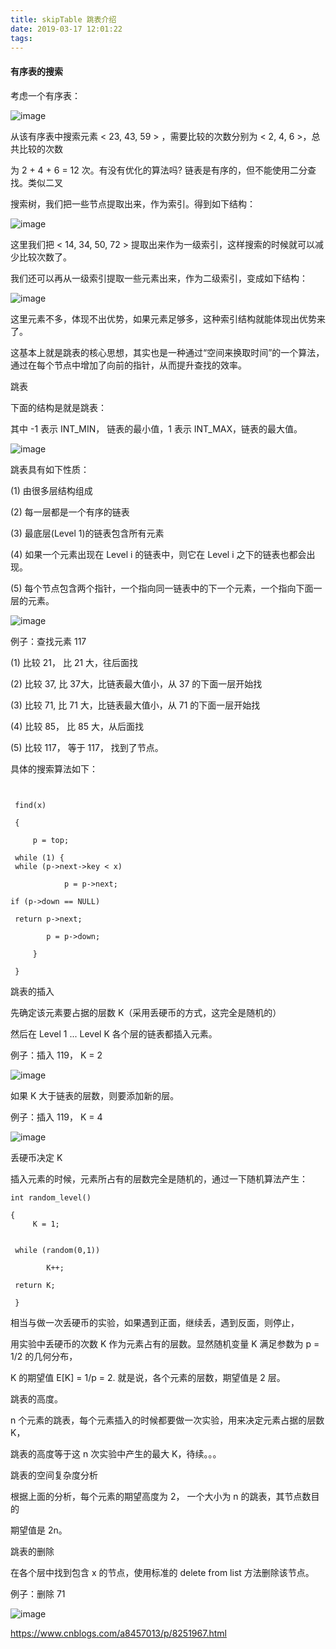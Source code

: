 ```yaml
---
title: skipTable 跳表介绍
date: 2019-03-17 12:01:22
tags:
---
```




#### 有序表的搜索

考虑一个有序表：

![image](https://note.youdao.com/yws/api/personal/file/8E93B489938B4A198BDB4F41B0B64AA7?method=download&shareKey=abc7f2419331c6165e71662b7ea0a1bc)

<!--more-->

从该有序表中搜索元素 < 23, 43, 59 > ，需要比较的次数分别为 < 2, 4, 6 >，总共比较的次数

为 2 + 4 + 6 = 12 次。有没有优化的算法吗?  链表是有序的，但不能使用二分查找。类似二叉

搜索树，我们把一些节点提取出来，作为索引。得到如下结构：

![image](https://note.youdao.com/yws/api/personal/file/618190186D5C4B2EA9A91ECEE2400220?method=download&shareKey=d6ec9e06cb7a6194f8aac38a2d7f179d)

这里我们把 < 14, 34, 50, 72 > 提取出来作为一级索引，这样搜索的时候就可以减少比较次数了。

我们还可以再从一级索引提取一些元素出来，作为二级索引，变成如下结构：

![image](https://note.youdao.com/yws/api/personal/file/E598C089E15D4486B8D5A1A7D60CFF54?method=download&shareKey=7b7ecc65125a6906a0872cdcef0f033c)


这里元素不多，体现不出优势，如果元素足够多，这种索引结构就能体现出优势来了。

这基本上就是跳表的核心思想，其实也是一种通过“空间来换取时间”的一个算法，通过在每个节点中增加了向前的指针，从而提升查找的效率。

跳表

下面的结构是就是跳表：

其中 -1 表示 INT_MIN， 链表的最小值，1 表示 INT_MAX，链表的最大值。



![image](https://note.youdao.com/yws/api/personal/file/2E398EC62E7D404492C4287DA9F4C2A4?method=download&shareKey=97b90f7f1d17a120eeb9403f87695899)


跳表具有如下性质：

(1) 由很多层结构组成

(2) 每一层都是一个有序的链表

(3) 最底层(Level 1)的链表包含所有元素

(4) 如果一个元素出现在 Level i 的链表中，则它在 Level i 之下的链表也都会出现。

(5) 每个节点包含两个指针，一个指向同一链表中的下一个元素，一个指向下面一层的元素。


![image](https://note.youdao.com/yws/api/personal/file/00C00049DED44703B6D025D2A9EBC945?method=download&shareKey=da0c34e02440a6d3a45c237c159c8966)

例子：查找元素 117

(1) 比较 21， 比 21 大，往后面找

(2) 比较 37,   比 37大，比链表最大值小，从 37 的下面一层开始找

(3) 比较 71,  比 71 大，比链表最大值小，从 71 的下面一层开始找

(4) 比较 85， 比 85 大，从后面找

(5) 比较 117， 等于 117， 找到了节点。

具体的搜索算法如下：

```


 find(x)  

 { 

     p = top; 

 while (1) { 
 while (p->next->key < x) 

            p = p->next; 

if (p->down == NULL)  

 return p->next; 

        p = p->down; 

     } 

 } 
```
跳表的插入

先确定该元素要占据的层数 K（采用丢硬币的方式，这完全是随机的）

然后在 Level 1 ... Level K 各个层的链表都插入元素。

例子：插入 119， K = 2


![image](https://note.youdao.com/yws/api/personal/file/AC32E285E1C34D138D746D07C8A90661?method=download&shareKey=fefc4a6256c3221a138f3c718df5b876)

如果 K 大于链表的层数，则要添加新的层。

例子：插入 119， K = 4

![image](https://note.youdao.com/yws/api/personal/file/ABA5C322CF71468388CF952690A6024A?method=download&shareKey=c0d4c38b4e4f98b91465aef4d7a6b5c6)

丢硬币决定 K

插入元素的时候，元素所占有的层数完全是随机的，通过一下随机算法产生：


```
int random_level() 

{ 
     K = 1; 


 while (random(0,1)) 

        K++; 

 return K; 

 } 
```

相当与做一次丢硬币的实验，如果遇到正面，继续丢，遇到反面，则停止，

用实验中丢硬币的次数 K 作为元素占有的层数。显然随机变量 K 满足参数为 p = 1/2 的几何分布，

K 的期望值 E[K] = 1/p = 2. 就是说，各个元素的层数，期望值是 2 层。

跳表的高度。

n 个元素的跳表，每个元素插入的时候都要做一次实验，用来决定元素占据的层数 K，

跳表的高度等于这 n 次实验中产生的最大 K，待续。。。

跳表的空间复杂度分析

根据上面的分析，每个元素的期望高度为 2， 一个大小为 n 的跳表，其节点数目的

期望值是 2n。

跳表的删除

在各个层中找到包含 x 的节点，使用标准的 delete from list 方法删除该节点。

例子：删除 71

![image](https://note.youdao.com/yws/api/personal/file/6877AA6E2FDC4EDD910FFB4261C9A044?method=download&shareKey=eb7a6d135f4601cf7ba70f8f1a5b3b2f)








https://www.cnblogs.com/a8457013/p/8251967.html